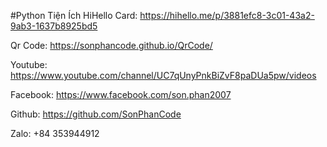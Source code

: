 #Python Tiện Ích
HiHello Card: https://hihello.me/p/3881efc8-3c01-43a2-9ab3-1637b8925bd5

Qr Code: https://sonphancode.github.io/QrCode/

Youtube: https://www.youtube.com/channel/UC7qUnyPnkBiZvF8paDUa5pw/videos

Facebook: https://www.facebook.com/son.phan2007

Github: https://github.com/SonPhanCode

Zalo: +84 353944912

